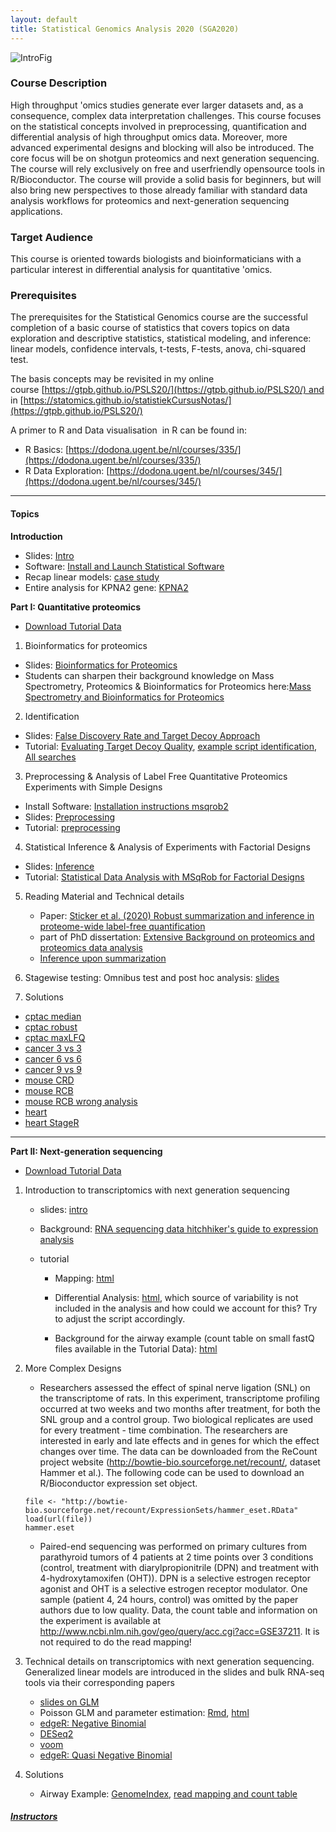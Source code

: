 ```yaml
---
layout: default
title: Statistical Genomics Analysis 2020 (SGA2020)
---
```


![IntroFig](./pages/figs/IntroFig.png)

### Course Description
High throughput 'omics studies generate ever larger datasets and, as a consequence, complex data interpretation challenges. This course focuses on the statistical concepts involved in preprocessing, quantification and differential analysis of high throughput omics data. Moreover, more advanced experimental designs and blocking will also be introduced. The core focus will be on shotgun proteomics and next generation sequencing. The course will rely exclusively on free and userfriendly opensource tools in R/Bioconductor. The course will provide a solid basis for beginners, but will also bring new perspectives to those already familiar with standard data analysis workflows for proteomics and next-generation sequencing applications.

### Target Audience
This course is oriented towards biologists and bioinformaticians with a particular interest in differential analysis for quantitative 'omics.

### Prerequisites
The prerequisites for the Statistical Genomics course are the successful completion of a basic course of statistics that covers topics on data exploration and descriptive statistics, statistical modeling, and inference: linear models, confidence intervals, t-tests, F-tests, anova, chi-squared test.

The basis concepts may be revisited in my online course [https://gtpb.github.io/PSLS20/](https://gtpb.github.io/PSLS20/) and in [https://statomics.github.io/statistiekCursusNotas/](https://gtpb.github.io/PSLS20/)

A primer to R and Data visualisation  in R can be found in:

- R Basics: [https://dodona.ugent.be/nl/courses/335/](https://dodona.ugent.be/nl/courses/335/)
- R Data Exploration: [https://dodona.ugent.be/nl/courses/345/](https://dodona.ugent.be/nl/courses/345/)



---

#### Topics

**Introduction**

  - Slides: [Intro](assets/intro.pdf)
  - Software: [Install and Launch Statistical Software](pages/software4stats.md)
  - Recap linear models: [case study](assets/recapGeneralLinearModel.html)
  - Entire analysis for KPNA2 gene: [KPNA2](assets/08-multipleRegression_KPNA2.html)

**Part I: Quantitative proteomics**

  - [Download Tutorial Data](https://github.com/statOmics/SGA2019/tree/data)


  1. Bioinformatics for proteomics
  - Slides: [Bioinformatics for Proteomics](assets/martens_proteomics_bioinformatics_20190923.pdf)
  - Students can sharpen their background knowledge on Mass Spectrometry, Proteomics & Bioinformatics for Proteomics
 here:[Mass Spectrometry and Bioinformatics for Proteomics](pages/techVideos.md)

 2. Identification
 - Slides:  [False Discovery Rate and Target Decoy Approach](assets/1_Identification_Evaluation_Target_Decoy_Approach.pdf)
 - Tutorial: [Evaluating Target Decoy Quality](pages/Identification.md), [example script identification](assets/identification.html),
 [All searches](assets/identification_all.html)

 3. Preprocessing & Analysis of Label Free Quantitative Proteomics Experiments with Simple Designs
 - Install Software: [Installation instructions msqrob2](pages/installMsqrob2.md)
 - Slides: [Preprocessing](assets/2_MSqRob_data_analysisI.pdf)
 - Tutorial: [preprocessing](pages/sdaMsqrobSimple.md)


 4. Statistical Inference & Analysis of Experiments with Factorial Designs
 - Slides: [Inference](assets/2_MSqRob_data_analysisII.pdf)
 - Tutorial: [Statistical Data Analysis with MSqRob for Factorial Designs](pages/sdaMsqrobDesign.md)

 5. Reading Material and Technical details
    - Paper: [Sticker et al. (2020) Robust summarization and inference in proteome-wide label-free quantification](https://www.biorxiv.org/content/10.1101/668863v1)
    - part of PhD dissertation: [Extensive Background on proteomics and proteomics data analysis](assets/backgroundProteomicsDataAnalysis.pdf)
    - [Inference upon summarization](assets/technicalDetailsProteomics.html)


6. Stagewise testing: Omnibus test and post hoc analysis: [slides](assets/stagewiseTesting.pdf)

7. Solutions
  - [cptac median](assets/cptac_median.html)
  - [cptac robust](assets/cptac.html)
  - [cptac maxLFQ](assets/cptac_maxLfQ.html)
  - [cancer 3 vs 3](assets/cancer2_3x3.html)
  - [cancer 6 vs 6](assets/cancer2_6x6.html)
  - [cancer 9 vs 9](assets/cancer2_9x9.html)
  - [mouse CRD](assets/mouseCRD2.html)
  - [mouse RCB](assets/mouseRCB2.html)
  - [mouse RCB wrong analysis](assets/mouseRCBwrongAnalysis.html)
  - [heart](assets/heartMainInteraction.html)
  - [heart StageR](assets/heartMainInteractionStageR.html)


---

**Part II: Next-generation sequencing**

  - [Download Tutorial Data](https://github.com/statOmics/SGA2020/tree/data-rnaseq)

  1. Introduction to transcriptomics with next generation sequencing

      - slides: [intro](assets/rnaseq1.pdf)
      - Background: [RNA sequencing data hitchhiker's guide to expression analysis](https://www.zora.uzh.ch/id/eprint/181231/1/Ann_Rev_Biomed_Data_Science_-_RNA_sequencing_data__hitchhiker_s__guide_to_expression_analysis.pdf)
      - tutorial

        - Mapping: [html](assets/elegansMappingCountTable.html)
        - Differential Analysis: [html](assets/elegans.html), which source of variability is not included in the analysis and how could we account for this? Try to adjust the script accordingly.  

        - Background for the airway example (count table on small fastQ files available in the Tutorial Data):
      [html](assets/airwayMappingCountTable.html)

  2. More Complex Designs

      - Researchers assessed the effect of spinal nerve ligation (SNL) on the transcriptome of rats. In this experiment, transcriptome profiling occurred at two weeks and two months after treatment, for both the SNL group and a control group. Two biological replicates are used for every treatment - time combination. The researchers are interested in early and late effects and in genes for which the effect changes over time. The data can be downloaded from the ReCount project website (http://bowtie-bio.sourceforge.net/recount/, dataset Hammer et al.). The following code can be used to download an R/Bioconductor expression set object.

      ```
      file <- "http://bowtie-bio.sourceforge.net/recount/ExpressionSets/hammer_eset.RData"
      load(url(file))
      hammer.eset
      ```

      - Paired-end sequencing was performed on primary cultures from parathyroid tumors of 4 patients at 2 time points over 3 conditions (control, treatment with diarylpropionitrile (DPN) and treatment with 4-hydroxytamoxifen (OHT)). DPN is a selective estrogen receptor agonist and OHT is a selective estrogen receptor modulator. One sample (patient 4, 24 hours, control) was omitted by the paper authors due to low quality. Data, the count table and information on the experiment is available at http://www.ncbi.nlm.nih.gov/geo/query/acc.cgi?acc=GSE37211. It is not required to do the read mapping!

3. Technical details on transcriptomics with next generation sequencing. Generalized linear models are introduced in the slides and bulk RNA-seq tools via their corresponding papers

    - [slides on GLM](assets/rnaseq2.pdf)
    - Poisson GLM and parameter estimation: [Rmd](https://raw.githubusercontent.com/statOmics/SGA2019/gh-pages/assets/poissonIRWLS-implemented.Rmd), [html](assets/poissonIRWLS-implemented.html)
    - [edgeR: Negative Binomial](https://www.ncbi.nlm.nih.gov/pmc/articles/PMC3378882/)
    - [DESeq2](https://www.ncbi.nlm.nih.gov/pmc/articles/PMC4302049/)
    - [voom](https://www.ncbi.nlm.nih.gov/pmc/articles/PMC4053721/)
    - [edgeR: Quasi Negative Binomial](http://citeseerx.ist.psu.edu/viewdoc/download?doi=10.1.1.362.9634&rep=rep1&type=pdf)

4. Solutions

    - Airway Example: [GenomeIndex](assets/airwayGenomeIndex.html), [read mapping and count table](assets/airwayMappingCountTableCorr.html)

##### [Instructors](pages/instructors.md)

